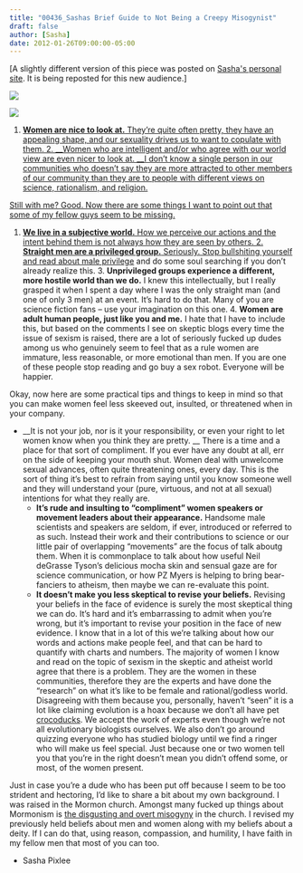 ```yaml
---
title: "00436_Sashas Brief Guide to Not Being a Creepy Misogynist"
draft: false
author: [Sasha]
date: 2012-01-26T09:00:00-05:00
---
```


[A slightly different version of this piece was posted on [Sasha's personal site](http://www.pixlee.net/?p=9). It is being reposted for this new audience.]

<a href="http://www.morethanmen.org/wp-content/uploads/2012/01/computer-engineer-barbie1.jpg">![](http://www.morethanmen.org/wp-content/uploads/2012/01/computer-engineer-barbie1-150x150.jpg)

![](http://www.pixlee.net/wp-includes/js/tinymce/plugins/wordpress/img/trans.gif)
1. __Women are nice to look at.__ They’re quite often pretty, they have an appealing shape, and our sexuality drives us to want to copulate with them.
	2. __Women who are intelligent and/or who agree with our world view are even nicer to look at. __I don’t know a single person in our communities who doesn’t say they are more attracted to other members of our community than they are to people with different views on science, rationalism, and religion.

Still with me? Good. Now there are some things I want to point out that some of my fellow guys seem to be missing.
1. __We live in a subjective world.__ How we perceive our actions and the intent behind them is not always how they are seen by others.
	2. __Straight men are a privileged group.__ Seriously. Stop bullshiting yourself and [read about male privilege](http://sap.mit.edu/content/pdf/male_privilege.pdf) and do some soul searching if you don’t already realize this.
	3. __Unprivileged groups experience a different, more hostile world than we do.__ I knew this intellectually, but I really grasped it when I spent a day where I was the only straight man (and one of only 3 men) at an event. It’s hard to do that. Many of you are science fiction fans – use your imagination on this one.
	4. __Women are adult human people, just like you and me.__ I hate that I have to include this, but based on the comments I see on skeptic blogs every time the issue of sexism is raised, there are a lot of seriously fucked up dudes among us who genuinely seem to feel that as a rule women are immature, less reasonable, or more emotional than men. If you are one of these people stop reading and go buy a sex robot. Everyone will be happier.

Okay, now here are some practical tips and things to keep in mind so that you can make women feel less skeeved out, insulted, or threatened when in your company.
- __It is not your job, nor is it your responsibility, or even your right to let women know when you think they are pretty. __ There is a time and a place for that sort of compliment. If you ever have any doubt at all, err on the side of keeping your mouth shut. Women deal with unwelcome sexual advances, often quite threatening ones, every day. This is the sort of thing it’s best to refrain from saying until you know someone well and they will understand your (pure, virtuous, and not at all sexual) intentions for what they really are.
	- __It’s rude and insulting to “compliment” women speakers or movement leaders about their appearance.__ Handsome male scientists and speakers are seldom, if ever, introduced or referred to as such. Instead their work and their contributions to science or our little pair of overlapping “movements” are the focus of talk aboutg them. When it is commonplace to talk about how useful Neil deGrasse Tyson’s delicious mocha skin and sensual gaze are for science communication, or how PZ Myers is helping to bring bear-fanciers to atheism, then maybe we can re-evaluate this point.
	- __It doesn’t make you less skeptical to revise your beliefs.__ Revising your beliefs in the face of evidence is surely the most skeptical thing we can do. It’s hard and it’s embarrassing to admit when you’re wrong, but it’s important to revise your position in the face of new evidence. I know that in a lot of this we’re talking about how our words and actions make people feel, and that can be hard to quantify with charts and numbers. The majority of women I know and read on the topic of sexism in the skeptic and atheist world agree that there is a problem. They are the women in these communities, therefore they are the experts and have done the “research” on what it’s like to be female and rational/godless world. Disagreeing with them because you, personally, haven’t “seen” it is a lot like claiming evolution is a hoax because we don’t all have pet [crocoducks](http://en.wikipedia.org/wiki/Crocoduck). We accept the work of experts even though we’re not all evolutionary biologists ourselves. We also don’t go around quizzing everyone who has studied biology until we find a ringer who will make us feel special. Just because one or two women tell you that you’re in the right doesn’t mean you didn’t offend some, or most, of the women present.

Just in case you’re a dude who has been put off because I seem to be too strident and hectoring, I’d like to share a bit about my own background. I was raised in the Mormon church. Amongst many fucked up things about Mormonism is [the disgusting and overt misogyny](http://mormonbachelorpad.blogspot.com/2010/04/misogynist.html) in the church. I revised my previously held beliefs about men and women along with my beliefs about a deity. If I can do that, using reason, compassion, and humility, I have faith in my fellow men that most of you can too.

- Sasha Pixlee